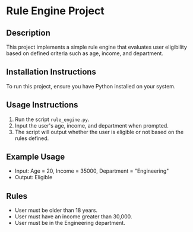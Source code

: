 # Rule Engine Project

## Description
This project implements a simple rule engine that evaluates user eligibility based on defined criteria such as age, income, and department.

## Installation Instructions
To run this project, ensure you have Python installed on your system.

## Usage Instructions
1. Run the script `rule_engine.py`.
2. Input the user's age, income, and department when prompted.
3. The script will output whether the user is eligible or not based on the rules defined.

## Example Usage
- Input: Age = 20, Income = 35000, Department = "Engineering"
- Output: Eligible

## Rules
- User must be older than 18 years.
- User must have an income greater than 30,000.
- User must be in the Engineering department.
